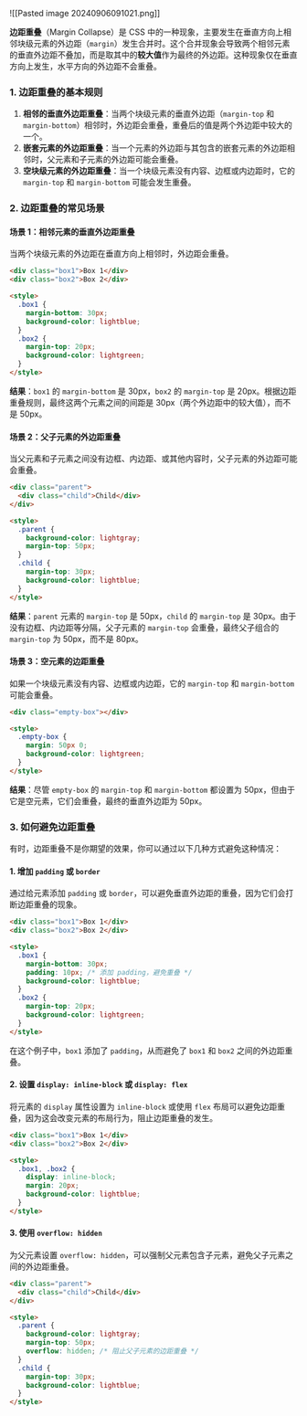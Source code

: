 ![[Pasted image 20240906091021.png]]


**边距重叠**（Margin Collapse）是 CSS 中的一种现象，主要发生在垂直方向上相邻块级元素的外边距（`margin`）发生合并时。这个合并现象会导致两个相邻元素的垂直外边距不叠加，而是取其中的**较大值**作为最终的外边距。这种现象仅在垂直方向上发生，水平方向的外边距不会重叠。

### 1. 边距重叠的基本规则

1. **相邻的垂直外边距重叠**：当两个块级元素的垂直外边距（`margin-top` 和 `margin-bottom`）相邻时，外边距会重叠，重叠后的值是两个外边距中较大的一个。
2. **嵌套元素的外边距重叠**：当一个元素的外边距与其包含的嵌套元素的外边距相邻时，父元素和子元素的外边距可能会重叠。
3. **空块级元素的外边距重叠**：当一个块级元素没有内容、边框或内边距时，它的 `margin-top` 和 `margin-bottom` 可能会发生重叠。

### 2. 边距重叠的常见场景

#### 场景 1：相邻元素的垂直外边距重叠

当两个块级元素的外边距在垂直方向上相邻时，外边距会重叠。

```html
<div class="box1">Box 1</div>
<div class="box2">Box 2</div>

<style>
  .box1 {
    margin-bottom: 30px;
    background-color: lightblue;
  }
  .box2 {
    margin-top: 20px;
    background-color: lightgreen;
  }
</style>
```

**结果**：`box1` 的 `margin-bottom` 是 30px，`box2` 的 `margin-top` 是 20px。根据边距重叠规则，最终这两个元素之间的间距是 30px（两个外边距中的较大值），而不是 50px。

#### 场景 2：父子元素的外边距重叠

当父元素和子元素之间没有边框、内边距、或其他内容时，父子元素的外边距可能会重叠。

```html
<div class="parent">
  <div class="child">Child</div>
</div>

<style>
  .parent {
    background-color: lightgray;
    margin-top: 50px;
  }
  .child {
    margin-top: 30px;
    background-color: lightblue;
  }
</style>
```

**结果**：`parent` 元素的 `margin-top` 是 50px，`child` 的 `margin-top` 是 30px。由于没有边框、内边距等分隔，父子元素的 `margin-top` 会重叠，最终父子组合的 `margin-top` 为 50px，而不是 80px。

#### 场景 3：空元素的边距重叠

如果一个块级元素没有内容、边框或内边距，它的 `margin-top` 和 `margin-bottom` 可能会重叠。

```html
<div class="empty-box"></div>

<style>
  .empty-box {
    margin: 50px 0;
    background-color: lightgreen;
  }
</style>
```

**结果**：尽管 `empty-box` 的 `margin-top` 和 `margin-bottom` 都设置为 50px，但由于它是空元素，它们会重叠，最终的垂直外边距为 50px。

### 3. 如何避免边距重叠

有时，边距重叠不是你期望的效果，你可以通过以下几种方式避免这种情况：

#### 1. **增加 `padding` 或 `border`**

通过给元素添加 `padding` 或 `border`，可以避免垂直外边距的重叠，因为它们会打断边距重叠的现象。

```html
<div class="box1">Box 1</div>
<div class="box2">Box 2</div>

<style>
  .box1 {
    margin-bottom: 30px;
    padding: 10px; /* 添加 padding，避免重叠 */
    background-color: lightblue;
  }
  .box2 {
    margin-top: 20px;
    background-color: lightgreen;
  }
</style>
```

在这个例子中，`box1` 添加了 `padding`，从而避免了 `box1` 和 `box2` 之间的外边距重叠。

#### 2. **设置 `display: inline-block` 或 `display: flex`**

将元素的 `display` 属性设置为 `inline-block` 或使用 `flex` 布局可以避免边距重叠，因为这会改变元素的布局行为，阻止边距重叠的发生。

```html
<div class="box1">Box 1</div>
<div class="box2">Box 2</div>

<style>
  .box1, .box2 {
    display: inline-block;
    margin: 20px;
    background-color: lightblue;
  }
</style>
```

#### 3. **使用 `overflow: hidden`**

为父元素设置 `overflow: hidden`，可以强制父元素包含子元素，避免父子元素之间的外边距重叠。

```html
<div class="parent">
  <div class="child">Child</div>
</div>

<style>
  .parent {
    background-color: lightgray;
    margin-top: 50px;
    overflow: hidden; /* 阻止父子元素的边距重叠 */
  }
  .child {
    margin-top: 30px;
    background-color: lightblue;
  }
</style>
```


